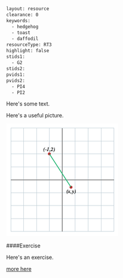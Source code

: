 ````
layout: resource
clearance: 0
keywords: 
  - hedgehog
  - toast
  - daffodil
resourceType: RT3
highlight: false
stids1:
  - G2
stids2:
pvids1: 
pvids2: 
  - PI4
  - PI2

````

Here's some text.

Here's a useful picture.

<!-- ADD PICTURE OF AXES WITH THESE TWO POINTS MARKED AND A LINE SHOWING THE DISTANCE BETWEEN THEM -->
![Picture](xy12-1.png)



<div class="well">####Exercise

Here's an exercise.</div>

[<span class="icon-folder-open"></span> more here](../G2_RT7/index.html)
